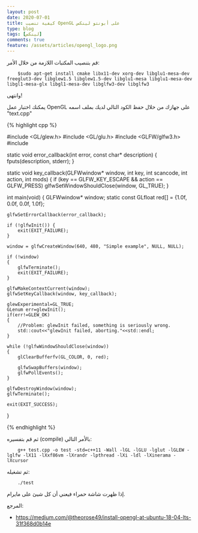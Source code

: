 ```yaml
---
layout: post
date: 2020-07-01
title: كيفية تنصيب OpenGL على أبونتو لينكس
type: blog
tags: [لينكس]
comments: true
feature: /assets/articles/opengl_logo.png
---
```




قم بتنصيب المكتبات اللازمة من خلال الأمر:

        $sudo apt-get install cmake libx11-dev xorg-dev libglu1-mesa-dev freeglut3-dev libglew1.5 libglew1.5-dev libglu1-mesa libglu1-mesa-dev libgl1-mesa-glx libgl1-mesa-dev libglfw3-dev libglfw3

وانتهى!

يمكنك اختبار عمل OpenGL على جهازك من خلال حفظ الكود التالي لديك بملف اسمه "text.cpp"

{% highlight cpp %}

#include <GL/glew.h>
#include <GL/glu.h>
#include <GLFW/glfw3.h>
#include <iostream>

static void error_callback(int error, const char* description)
{
    fputs(description, stderr);
}

static void key_callback(GLFWwindow* window, int key, int scancode, int action, int mods)
{
    if (key == GLFW_KEY_ESCAPE && action == GLFW_PRESS)
    glfwSetWindowShouldClose(window, GL_TRUE);
}

int main(void)
{
    GLFWwindow* window;
    static const GLfloat red[] = {1.0f, 0.0f, 0.0f, 1.0f};

    glfwSetErrorCallback(error_callback);

    if (!glfwInit()) {
        exit(EXIT_FAILURE);
    }

    window = glfwCreateWindow(640, 480, "Simple example", NULL, NULL);

    if (!window)
    {
        glfwTerminate();
        exit(EXIT_FAILURE);
    }

    glfwMakeContextCurrent(window);
    glfwSetKeyCallback(window, key_callback);

    glewExperimental=GL_TRUE;
    GLenum err=glewInit();
    if(err!=GLEW_OK)
    {
        //Problem: glewInit failed, something is seriously wrong.
        std::cout<<"glewInit failed, aborting."<<std::endl;
    }

    while (!glfwWindowShouldClose(window))
    {
        glClearBufferfv(GL_COLOR, 0, red);

        glfwSwapBuffers(window);
        glfwPollEvents();
    }

    glfwDestroyWindow(window);
    glfwTerminate();

    exit(EXIT_SUCCESS);
}

{% endhighlight %}

ثم قم بتفسيره (compile) بالأمر التالي:

        g++ test.cpp -o test -std=c++11 -Wall -lGL -lGLU -lglut -lGLEW -lglfw -lX11 -lXxf86vm -lXrandr -lpthread -lXi -ldl -lXinerama -lXcursor

ثم تشغيله:

        ./test

إذا ظهرت شاشة حمراء فيعني أن كل شيئ على مايرام.

المرجع:

* <https://medium.com/@theorose49/install-opengl-at-ubuntu-18-04-lts-31f368d0b14e>
